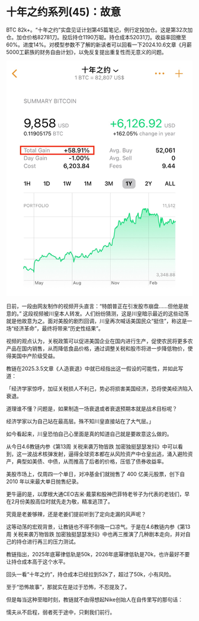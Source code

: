# 十年之约系列(45)：故意

BTC 82k+。“十年之约”实盘见证计划第45篇笔记，例行定投加仓。这是第32次加仓。加仓价格82781刀。投后持仓1190万聪。持仓成本52031刀。收益率回撤至60%。进度14%。对模型参数不了解的新读者可以回看一下2024.10.6文章《月薪5000工薪族的财务自由计划》，以免反复提出重复性而无意义的问题。

![](2025-04-06-A01.jpeg)

日前，一段由网友制作的视频开头直言：“特朗普正在引发股市崩盘……但他是故意的。” 这段视频被川皇本人转发。人们纷纷猜测，这是川皇暗示最近的这些动荡就是他故意为之。面对美股的剧烈回调，川皇再次喊话美国民众“挺住”，称这是一场“经济革命”，最终将带来“历史性结果”。

视频的观点认为，关税政策可以促进美国企业在国内进行生产，促使农民将更多农产品在国内销售，从而降低食品价格，通过调整关税和股市将进一步降低物价，使得美国中产阶级受益。

教链在2025.3.5文章《人造衰退》中就已经指出这一假设的可能性，并如此写道：

「经济学家惊呼，加征关税损人不利己，势必将损害美国经济，恐将使美经济陷入衰退。

道理谁不懂？问题是，如果制造一场衰退或者衰退预期本就是战术目标呢？

经济学家以为自己站在最高层。殊不知川皇直接站在了大气层。」

如今看起来，川皇恐怕自己心里面是真的知道自己就是要故意这么做的。

从今日4.6教链内参《第13周 关税来袭万物皆跌 加密独挺瑟瑟发抖》中可以看到，这一波战术核弹发射，逼得全球资本都在从风险资产中仓皇出逃，涌入避险资产，典型如美债、中债，从而推高了后者的价格，压低了债券收益率。

美股市场上，仅周四一个单日，对冲基金们就抛售了 400 亿美元股票，创下自 2010 年以来最大单日抛售纪录。

更牛逼的是，以摩根大通CEO吉米·戴蒙和股神巴菲特老爷子为代表的老钱们，早在2月份美股高位时就先走为敬，精准逃顶了。

究竟是老姜够辣，还是老姜们提前听到了定向走漏的风声呢？

这等动荡的宏观背景，让教链也不得不倒吸一口凉气。于是在4.6教链内参《第13周 关税来袭万物皆跌 加密独挺瑟瑟发抖》中也再三推演了几种剧本走向，并对自己的持仓进行再三的压力测试。

教链指出，2025年底幂律低轨是50k，2026年底幂律低轨是70k，也许最好不要让持仓成本高于这个水平。

回头一看“十年之约”，持仓成本已经拉到52k了，超过了50k，小有风险。

至于“恐怖故事”，那就实在是过于恐怖，不忍提及了。

但是每当这种至暗时刻，教链就不由得想起Nike创始人在自传里写的那句话：

懦夫从不启程，弱者死于途中，只剩我们前行。
